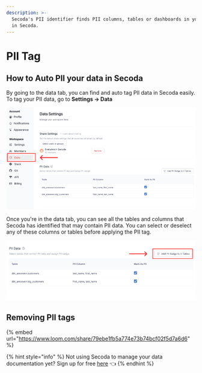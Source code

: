 ```yaml
---
description: >-
  Secoda's PII identifier finds PII columns, tables or dashboards in your data
  in Secoda.
---
```


# PII Tag

## **How to Auto PII your data in Secoda** <a href="#h_3a4bfd6458" id="h_3a4bfd6458"></a>

By going to the data tab, you can find and auto tag PII data in Secoda easily. To tag your PII data, go to **Settings -> Data**

![](<../../../.gitbook/assets/Group 587 (3) (1) (1).png>)

Once you're in the data tab, you can see all the tables and columns that Secoda has identified that may contain PII data. You can select or deselect any of these columns or tables before applying the PII tag. &#x20;

![](<../../../.gitbook/assets/Group 587 (2).png>)

## Removing PII tags

{% embed url="https://www.loom.com/share/79ebe1fb5a774e73b74bcf02f5d7a6d6" %}



{% hint style="info" %}
Not using Secoda to manage your data documentation yet? Sign up for free [here](http://app.secoda.co/) 👈
{% endhint %}
